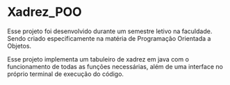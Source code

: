 # Xadrez_POO

Esse projeto foi desenvolvido durante um semestre letivo na faculdade. Sendo criado especificamente na matéria de Programação Orientada a Objetos.

Esse projeto implementa um tabuleiro de xadrez em java com o funcionamento de todas as funções necessárias, além de uma interface no próprio terminal de execução do código.

